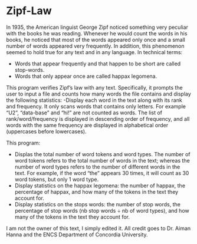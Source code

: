 # Zipf-Law
In 1935, the American linguist George Zipf noticed something very peculiar with the books he was reading. Whenever he would count the words in his books, he noticed that most of the words appeared only once and a small number of words appeared very frequently. In addition, this phenomenon seemed to hold true for any text and in any language.
In technical terms: 
- Words that appear frequently and that happen to be short are called stop-words.
- Words that only appear once are called happax legomena.

This program verifies Zipf’s law with any text. Specifically, it prompts the user to input a file and counts how many words the file contains and display the following statistics: 
-Display each word in the text along with its rank and frequency. It only scans words that contains only letters. For example “U2”, “data-base” and “hi!” are not counted as words. The list of rank/word/frequency is displayed in descending order of frequency, and all words with the same frequency are displayed in alphabetical order (uppercases before lowercases).

This program:
- Displas the total number of word tokens and word types. The number of word tokens refers to the total number of words in the text; whereas the number of word types refers to the number of different words in the text. For example, if the word “the” appears 30 times, it will count as 30 word tokens, but only 1 word type.
- Display statistics on the happax legomena:  the number of happax, the percentage of happax, and how many of the tokens in the text they account for.
- Display statistics on the stops words: the number of stop words, the percentage of stop words (nb stop words ÷ nb of word types), and how many of the tokens in the text they account for.

I am not the owner of this text, I simply edited it.
All credit goes to Dr. Aiman Hanna and the ENCS Department of Concordia University.

